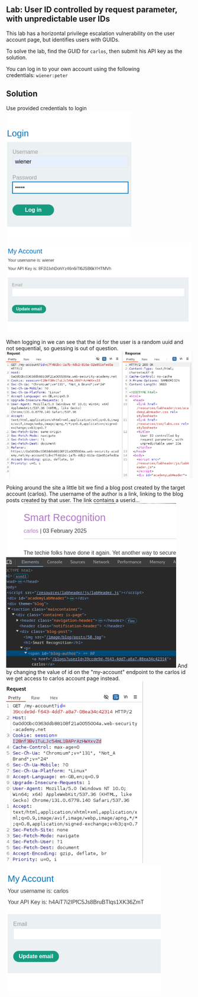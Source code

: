 ## Lab: User ID controlled by request parameter, with unpredictable user IDs
This lab has a horizontal privilege escalation vulnerability on the user account page, but identifies users with GUIDs.

To solve the lab, find the GUID for `carlos`, then submit his API key as the solution.

You can log in to your own account using the following credentials: `wiener:peter`

## Solution
Use provided credentials to login  
![](../img/Lab_4_Login.png)
![](../img/Lab_4_Account_API.png)

When logging in we can see that the id for the user is a random uuid and not sequential, so guessing is out of question.  
![](../img/Lab_4_Account_ID.png)

Poking around the site a little bit we find a blog post created by the target account (carlos). The username of the author is a link, linking to the blog posts created by that user. The link contains a userid...  
![](../img/Lab_4_Found_Id.png)
And by changing the value of id on the "my-account" endpoint to the carlos id we get access to carlos account page instead.  
![](../img/Lab_4_Request_Target.png)
![](../img/Lab_4_Found_API_Key.png)
